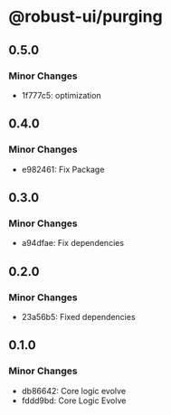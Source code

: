 # @robust-ui/purging

## 0.5.0

### Minor Changes

- 1f777c5: optimization

## 0.4.0

### Minor Changes

- e982461: Fix Package

## 0.3.0

### Minor Changes

- a94dfae: Fix dependencies

## 0.2.0

### Minor Changes

- 23a56b5: Fixed dependencies

## 0.1.0

### Minor Changes

- db86642: Core logic evolve
- fddd9bd: Core Logic Evolve
